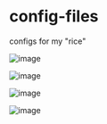 # config-files

configs for my "rice"

![image](https://github.com/user-attachments/assets/7ba20fab-ca3e-485f-a622-df5a78f17e51)

![image](https://github.com/user-attachments/assets/c18b12bb-ee4e-4aa9-9322-c60f70e5640e)

![image](https://github.com/user-attachments/assets/b1b64f35-e41c-4c03-bd7c-91687795fae5)

![image](https://github.com/user-attachments/assets/07273543-8aed-457b-b8f4-f4fedcc6b0d1)
